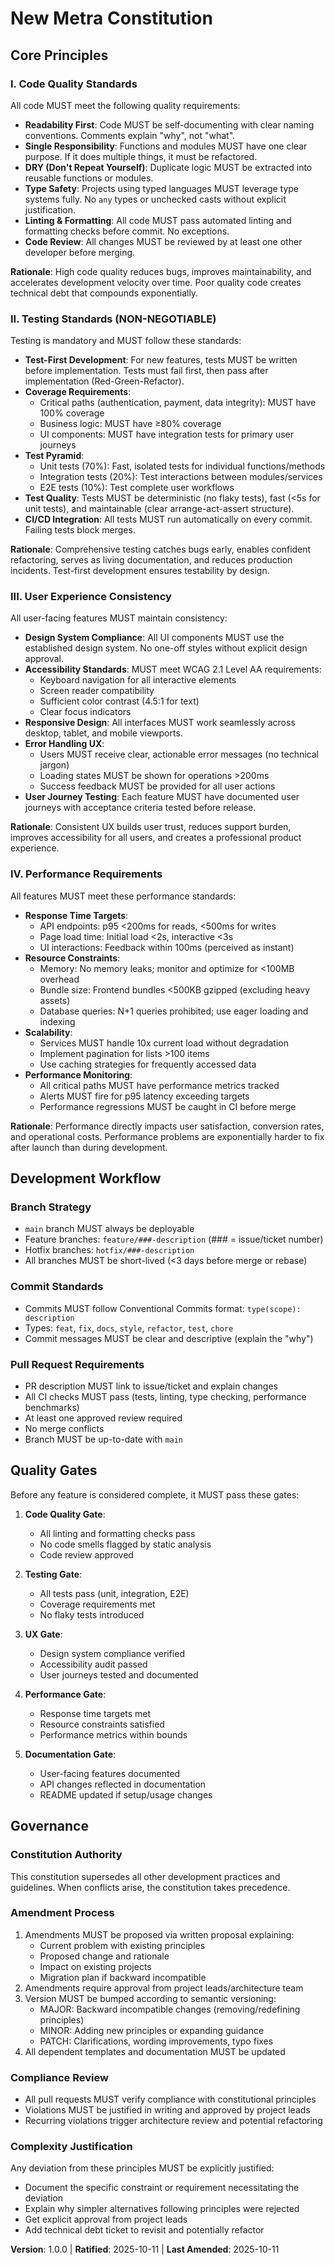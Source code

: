 <!--
SYNC IMPACT REPORT
==================
Version Change: [template] → 1.0.0
Type: INITIAL CONSTITUTION

Principles Defined:
- I. Code Quality Standards (new)
- II. Testing Standards (new)
- III. User Experience Consistency (new)
- IV. Performance Requirements (new)

Sections Added:
- Core Principles (4 principles defined)
- Development Workflow
- Quality Gates
- Governance

Templates Status:
- .specify/templates/plan-template.md: ✅ Updated - Constitution Check section now includes specific principle checklist
- .specify/templates/spec-template.md: ✅ Reviewed - User scenarios support UX consistency principle
- .specify/templates/tasks-template.md: ✅ Reviewed - Test-first phases align with Testing Standards principle
- .specify/templates/checklist-template.md: ✅ Reviewed - Generic template, no changes needed
- .specify/templates/agent-file-template.md: ✅ Reviewed - Generic template, no changes needed

Follow-up TODOs:
- None (all placeholders filled)

Rationale:
- Initial constitution creation (1.0.0)
- Four focused principles covering code quality, testing, UX, and performance
- Today (2025-10-11) used for both ratification and amendment dates
-->

# New Metra Constitution

## Core Principles

### I. Code Quality Standards

All code MUST meet the following quality requirements:

- **Readability First**: Code MUST be self-documenting with clear naming conventions. Comments explain "why", not "what".
- **Single Responsibility**: Functions and modules MUST have one clear purpose. If it does multiple things, it must be refactored.
- **DRY (Don't Repeat Yourself)**: Duplicate logic MUST be extracted into reusable functions or modules.
- **Type Safety**: Projects using typed languages MUST leverage type systems fully. No `any` types or unchecked casts without explicit justification.
- **Linting & Formatting**: All code MUST pass automated linting and formatting checks before commit. No exceptions.
- **Code Review**: All changes MUST be reviewed by at least one other developer before merging.

**Rationale**: High code quality reduces bugs, improves maintainability, and accelerates development velocity over time. Poor quality code creates technical debt that compounds exponentially.

### II. Testing Standards (NON-NEGOTIABLE)

Testing is mandatory and MUST follow these standards:

- **Test-First Development**: For new features, tests MUST be written before implementation. Tests must fail first, then pass after implementation (Red-Green-Refactor).
- **Coverage Requirements**:
  - Critical paths (authentication, payment, data integrity): MUST have 100% coverage
  - Business logic: MUST have ≥80% coverage
  - UI components: MUST have integration tests for primary user journeys
- **Test Pyramid**:
  - Unit tests (70%): Fast, isolated tests for individual functions/methods
  - Integration tests (20%): Test interactions between modules/services
  - E2E tests (10%): Test complete user workflows
- **Test Quality**: Tests MUST be deterministic (no flaky tests), fast (<5s for unit tests), and maintainable (clear arrange-act-assert structure).
- **CI/CD Integration**: All tests MUST run automatically on every commit. Failing tests block merges.

**Rationale**: Comprehensive testing catches bugs early, enables confident refactoring, serves as living documentation, and reduces production incidents. Test-first development ensures testability by design.

### III. User Experience Consistency

All user-facing features MUST maintain consistency:

- **Design System Compliance**: All UI components MUST use the established design system. No one-off styles without explicit design approval.
- **Accessibility Standards**: MUST meet WCAG 2.1 Level AA requirements:
  - Keyboard navigation for all interactive elements
  - Screen reader compatibility
  - Sufficient color contrast (4.5:1 for text)
  - Clear focus indicators
- **Responsive Design**: All interfaces MUST work seamlessly across desktop, tablet, and mobile viewports.
- **Error Handling UX**:
  - Users MUST receive clear, actionable error messages (no technical jargon)
  - Loading states MUST be shown for operations >200ms
  - Success feedback MUST be provided for all user actions
- **User Journey Testing**: Each feature MUST have documented user journeys with acceptance criteria tested before release.

**Rationale**: Consistent UX builds user trust, reduces support burden, improves accessibility for all users, and creates a professional product experience.

### IV. Performance Requirements

All features MUST meet these performance standards:

- **Response Time Targets**:
  - API endpoints: p95 <200ms for reads, <500ms for writes
  - Page load time: Initial load <2s, interactive <3s
  - UI interactions: Feedback within 100ms (perceived as instant)
- **Resource Constraints**:
  - Memory: No memory leaks; monitor and optimize for <100MB overhead
  - Bundle size: Frontend bundles <500KB gzipped (excluding heavy assets)
  - Database queries: N+1 queries prohibited; use eager loading and indexing
- **Scalability**:
  - Services MUST handle 10x current load without degradation
  - Implement pagination for lists >100 items
  - Use caching strategies for frequently accessed data
- **Performance Monitoring**:
  - All critical paths MUST have performance metrics tracked
  - Alerts MUST fire for p95 latency exceeding targets
  - Performance regressions MUST be caught in CI before merge

**Rationale**: Performance directly impacts user satisfaction, conversion rates, and operational costs. Performance problems are exponentially harder to fix after launch than during development.

## Development Workflow

### Branch Strategy
- `main` branch MUST always be deployable
- Feature branches: `feature/###-description` (### = issue/ticket number)
- Hotfix branches: `hotfix/###-description`
- All branches MUST be short-lived (<3 days before merge or rebase)

### Commit Standards
- Commits MUST follow Conventional Commits format: `type(scope): description`
- Types: `feat`, `fix`, `docs`, `style`, `refactor`, `test`, `chore`
- Commit messages MUST be clear and descriptive (explain the "why")

### Pull Request Requirements
- PR description MUST link to issue/ticket and explain changes
- All CI checks MUST pass (tests, linting, type checking, performance benchmarks)
- At least one approved review required
- No merge conflicts
- Branch MUST be up-to-date with `main`

## Quality Gates

Before any feature is considered complete, it MUST pass these gates:

1. **Code Quality Gate**:
   - All linting and formatting checks pass
   - No code smells flagged by static analysis
   - Code review approved

2. **Testing Gate**:
   - All tests pass (unit, integration, E2E)
   - Coverage requirements met
   - No flaky tests introduced

3. **UX Gate**:
   - Design system compliance verified
   - Accessibility audit passed
   - User journeys tested and documented

4. **Performance Gate**:
   - Response time targets met
   - Resource constraints satisfied
   - Performance metrics within bounds

5. **Documentation Gate**:
   - User-facing features documented
   - API changes reflected in documentation
   - README updated if setup/usage changes

## Governance

### Constitution Authority
This constitution supersedes all other development practices and guidelines. When conflicts arise, the constitution takes precedence.

### Amendment Process
1. Amendments MUST be proposed via written proposal explaining:
   - Current problem with existing principles
   - Proposed change and rationale
   - Impact on existing projects
   - Migration plan if backward incompatible
2. Amendments require approval from project leads/architecture team
3. Version MUST be bumped according to semantic versioning:
   - MAJOR: Backward incompatible changes (removing/redefining principles)
   - MINOR: Adding new principles or expanding guidance
   - PATCH: Clarifications, wording improvements, typo fixes
4. All dependent templates and documentation MUST be updated

### Compliance Review
- All pull requests MUST verify compliance with constitutional principles
- Violations MUST be justified in writing and approved by project leads
- Recurring violations trigger architecture review and potential refactoring

### Complexity Justification
Any deviation from these principles MUST be explicitly justified:
- Document the specific constraint or requirement necessitating the deviation
- Explain why simpler alternatives following principles were rejected
- Get explicit approval from project leads
- Add technical debt ticket to revisit and potentially refactor

**Version**: 1.0.0 | **Ratified**: 2025-10-11 | **Last Amended**: 2025-10-11
